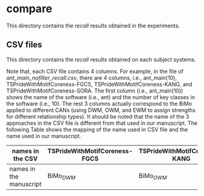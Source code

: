 # compare
This directory contains the *recall* results obtained in the experiments.

## CSV files
This directory contains the *recall* results obtained on each subject systems.

Note that, each CSV file contains 4 columns. For example, in the file of *ant_main_nofilter_recall.csv*, there are 4 columns, i.e., ant_main(10), TSPrideWithMotifCoreness-FGCS, TSPrideWithMotifCoreness-KANG, and TSPrideWithMotifCoreness-SORA. The first column (i.e., ant_main(10)) shows the name of the software (i.e., ant) and the number of key classes in the software (i.e., 10). The 
rest 3 columns actually correspond to the BiMo applied to different CANs (using DWM, OWM, and EWM to assign strengths for different relationship types). It should 
be noted that the name of the 3 approaches in the CSV file is different from that used in our manuscript. The following Table shows the mapping of the name used in CSV file and 
the name used in our manuscript.

|names in the CSV|TSPrideWithMotifCoreness-FGCS | TSPrideWithMotifCoreness-KANG | TSPrideWithMotifCoreness-SORA | 
|-------|-------|-------|-------|
|names in the manuscript|BiMo$_{DWM}$ | BiMo$_{OWM}$ | BiMo$_{EWM}$ | 